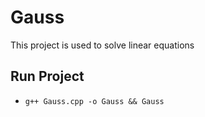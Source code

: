 # Gauss

This project is used to solve linear equations

## Run Project

- `g++ Gauss.cpp -o Gauss && Gauss`
